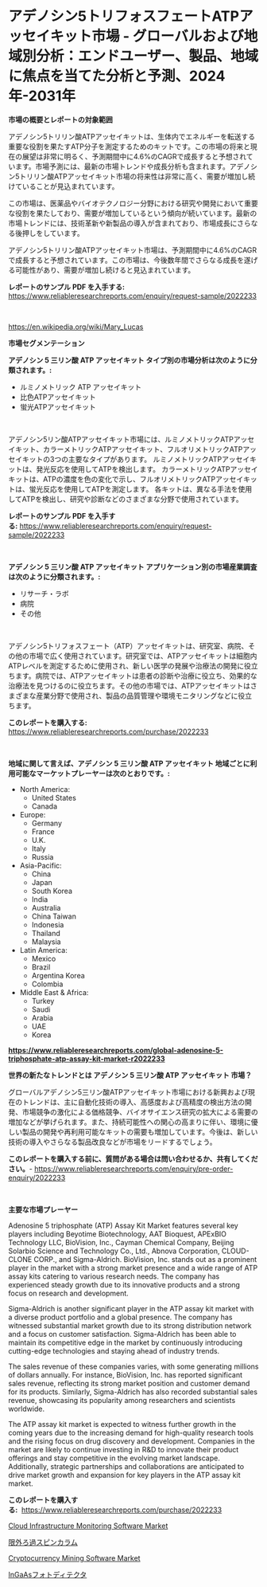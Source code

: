 <p><h1>アデノシン5トリフォスフェートATPアッセイキット市場 - グローバルおよび地域別分析：エンドユーザー、製品、地域に焦点を当てた分析と予測、2024年-2031年</h1></p><p><strong>市場の概要とレポートの対象範囲</strong></p>
<p><p>アデノシン5トリリン酸ATPアッセイキットは、生体内でエネルギーを転送する重要な役割を果たすATP分子を測定するためのキットです。この市場の将来と現在の展望は非常に明るく、予測期間中に4.6%のCAGRで成長すると予想されています。市場予測には、最新の市場トレンドや成長分析も含まれます。アデノシン5トリリン酸ATPアッセイキット市場の将来性は非常に高く、需要が増加し続けていることが見込まれています。</p><p>この市場は、医薬品やバイオテクノロジー分野における研究や開発において重要な役割を果たしており、需要が増加しているという傾向が続いています。最新の市場トレンドには、技術革新や新製品の導入が含まれており、市場成長にさらなる後押しをしています。</p><p>アデノシン5トリリン酸ATPアッセイキット市場は、予測期間中に4.6%のCAGRで成長すると予想されています。この市場は、今後数年間でさらなる成長を遂げる可能性があり、需要が増加し続けると見込まれています。</p></p>
<p><strong>レポートのサンプル PDF を入手する:</strong> <a href="https://www.reliableresearchreports.com/enquiry/request-sample/2022233">https://www.reliableresearchreports.com/enquiry/request-sample/2022233</a></p>
<p>&nbsp;</p>
<p><a href="https://en.wikipedia.org/wiki/Mary_Lucas">https://en.wikipedia.org/wiki/Mary_Lucas</a></p>
<p><strong>市場セグメンテーション</strong></p>
<p><strong>アデノシン 5 三リン酸 ATP アッセイキット タイプ別の市場分析は次のように分類されます。:</strong></p>
<p><ul><li>ルミノメトリック ATP アッセイキット</li><li>比色ATPアッセイキット</li><li>蛍光ATPアッセイキット</li></ul></p>
<p>&nbsp;</p>
<p><p>アデノシン5リン酸ATPアッセイキット市場には、ルミノメトリックATPアッセイキット、カラーメトリックATPアッセイキット、フルオリメトリックATPアッセイキットの3つの主要なタイプがあります。 ルミノメトリックATPアッセイキットは、発光反応を使用してATPを検出します。 カラーメトリックATPアッセイキットは、ATPの濃度を色の変化で示し、フルオリメトリックATPアッセイキットは、蛍光反応を使用してATPを測定します。 各キットは、異なる手法を使用してATPを検出し、研究や診断などのさまざまな分野で使用されています。</p></p>
<p><strong>レポートのサンプル PDF を入手する:</strong>&nbsp;<a href="https://www.reliableresearchreports.com/enquiry/request-sample/2022233">https://www.reliableresearchreports.com/enquiry/request-sample/2022233</a></p>
<p>&nbsp;</p>
<p><strong> アデノシン 5 三リン酸 ATP アッセイキット アプリケーション別の市場産業調査は次のように分類されます。:</strong></p>
<p><ul><li>リサーチ・ラボ</li><li>病院</li><li>その他</li></ul></p>
<p>&nbsp;</p>
<p><p>アデノシン5トリフォスフェート（ATP）アッセイキットは、研究室、病院、その他の市場で広く使用されています。研究室では、ATPアッセイキットは細胞内ATPレベルを測定するために使用され、新しい医学の発展や治療法の開発に役立ちます。病院では、ATPアッセイキットは患者の診断や治療に役立ち、効果的な治療法を見つけるのに役立ちます。その他の市場では、ATPアッセイキットはさまざまな産業分野で使用され、製品の品質管理や環境モニタリングなどに役立ちます。</p></p>
<p><strong>このレポートを購入する:</strong>&nbsp; <a href="https://www.reliableresearchreports.com/purchase/2022233">https://www.reliableresearchreports.com/purchase/2022233</a></p>
<p>&nbsp;</p>
<p><strong>地域に関して言えば、アデノシン 5 三リン酸 ATP アッセイキット 地域ごとに利用可能なマーケットプレーヤーは次のとおりです。:</strong></p>
<p><ul>
    <li>
        North America:
        <ul>
            <li>United States</li>
            <li>Canada</li>
        </ul>
    </li>
    <li>
        Europe:
        <ul>
            <li>Germany</li>
            <li>France</li>
            <li>U.K.</li>
            <li>Italy</li>
            <li>Russia</li>
        </ul>
    </li>
    <li>
        Asia-Pacific:
        <ul>
            <li>China</li>
            <li>Japan</li>
            <li>South Korea</li>
            <li>India</li>
            <li>Australia</li>
            <li>China Taiwan</li>
            <li>Indonesia</li>
            <li>Thailand</li>
            <li>Malaysia</li>
        </ul>
    </li>
    <li>
        Latin America:
        <ul>
            <li>Mexico</li>
            <li>Brazil</li>
            <li>Argentina Korea</li>
            <li>Colombia</li>
        </ul>
    </li>
    <li>
        Middle East & Africa:
        <ul>
            <li>Turkey</li>
            <li>Saudi</li>
            <li>Arabia</li>
            <li>UAE</li>
            <li>Korea</li>
        </ul>
    </li>
    </ul></p>
<p><strong><a href="https://www.reliableresearchreports.com/global-adenosine-5-triphosphate-atp-assay-kit-market-r2022233">https://www.reliableresearchreports.com/global-adenosine-5-triphosphate-atp-assay-kit-market-r2022233</a></strong>&nbsp;</p>
<p><strong>世界の新たなトレンドとは アデノシン 5 三リン酸 ATP アッセイキット 市場？</strong></p>
<p><p>グローバルアデノシン5三リン酸ATPアッセイキット市場における新興および現在のトレンドは、主に自動化技術の導入、高感度および高精度の検出方法の開発、市場競争の激化による価格競争、バイオサイエンス研究の拡大による需要の増加などが挙げられます。また、持続可能性への関心の高まりに伴い、環境に優しい製品の開発や再利用可能なキットの需要も増加しています。今後は、新しい技術の導入やさらなる製品改良などが市場をリードするでしょう。</p></p>
<p><strong>このレポートを購入する前に、質問がある場合は問い合わせるか、共有してください。</strong>- <a href="https://www.reliableresearchreports.com/enquiry/pre-order-enquiry/2022233">https://www.reliableresearchreports.com/enquiry/pre-order-enquiry/2022233</a></p>
<p>&nbsp;</p>
<p><strong>主要な市場プレーヤー</strong></p>
<p><p>Adenosine 5 triphosphate (ATP) Assay Kit Market features several key players including Beyotime Biotechnology, AAT Bioquest, APExBIO Technology LLC, BioVision, Inc., Cayman Chemical Company, Beijing Solarbio Science and Technology Co., Ltd., Abnova Corporation, CLOUD-CLONE CORP., and Sigma-Aldrich. BioVision, Inc. stands out as a prominent player in the market with a strong market presence and a wide range of ATP assay kits catering to various research needs. The company has experienced steady growth due to its innovative products and a strong focus on research and development. </p><p>Sigma-Aldrich is another significant player in the ATP assay kit market with a diverse product portfolio and a global presence. The company has witnessed substantial market growth due to its strong distribution network and a focus on customer satisfaction. Sigma-Aldrich has been able to maintain its competitive edge in the market by continuously introducing cutting-edge technologies and staying ahead of industry trends.</p><p>The sales revenue of these companies varies, with some generating millions of dollars annually. For instance, BioVision, Inc. has reported significant sales revenue, reflecting its strong market position and customer demand for its products. Similarly, Sigma-Aldrich has also recorded substantial sales revenue, showcasing its popularity among researchers and scientists worldwide.</p><p>The ATP assay kit market is expected to witness further growth in the coming years due to the increasing demand for high-quality research tools and the rising focus on drug discovery and development. Companies in the market are likely to continue investing in R&D to innovate their product offerings and stay competitive in the evolving market landscape. Additionally, strategic partnerships and collaborations are anticipated to drive market growth and expansion for key players in the ATP assay kit market.</p></p>
<p><strong>このレポートを購入する:</strong>&nbsp;&nbsp;<a href="https://www.reliableresearchreports.com/purchase/2022233">https://www.reliableresearchreports.com/purchase/2022233</a></p>
<p><p><a href="https://github.com/juancolorado15/Market-Research-Report-List-3/blob/main/cloud-infrastructure-monitoring-software-market.md">Cloud Infrastructure Monitoring Software Market</a></p><p><a href="https://github.com/bevdtkn4419963/Market-Research-Report-List-3/blob/main/2173365179543.md">限外ろ過スピンカラム</a></p><p><a href="https://github.com/mahnoor2003/Market-Research-Report-List-5/blob/main/cryptocurrency-mining-software-market.md">Cryptocurrency Mining Software Market</a></p><p><a href="https://github.com/MosesSpinka1914/Market-Research-Report-List-2/blob/main/1027976179544.md">InGaAsフォトディテクタ</a></p></p>